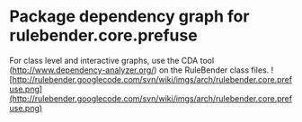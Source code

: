 # Package dependency graph for rulebender.core.prefuse #
For class level and interactive graphs, use the CDA tool (http://www.dependency-analyzer.org/) on the RuleBender class files.
![http://rulebender.googlecode.com/svn/wiki/imgs/arch/rulebender.core.prefuse.png](http://rulebender.googlecode.com/svn/wiki/imgs/arch/rulebender.core.prefuse.png)